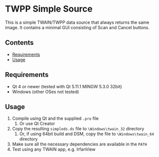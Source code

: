 TWPP Simple Source
==================
This is a simple TWAIN/TWPP data source that always returns the same image. It contains a minimal GUI consisting of Scan and Cancel buttons.

Contents
--------
- [Requirements](#requirements)
- [Usage](#usage)

Requirements
--------
- Qt 4 or newer (tested with Qt 5.11.1 MINGW 5.3.0 32bit)
- Windows (other OSes not tested)

Usage
------------
1. Compile using Qt and the supplied `.pro` file
   1. Or use Qt Creator
2. Copy the resulting `simpleds.ds` file to `\Windows\twain_32` directory
   1. Or, if using 64bit build and DSM, copy the file to `\Windows\twain_64` directory
3. Make sure all the necessary dependencies are available in the `PATH`
4. Test using any TWAIN app, e.g. IrfanView
